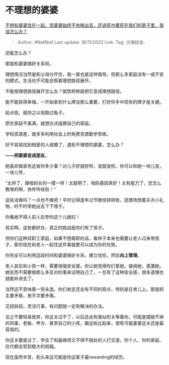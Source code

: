 # 不理想的婆婆
[不想和婆婆住在一起，但婆婆始终不肯搬出去，还说死也要死在我们的房子里，我该怎么办？](https://www.zhihu.com/question/565784667/answer/2756310211)

> Author: #NellNell
> Last update: *18/11/2022*
> Link:
> Tag:
> 沙海拾金:

还能怎么办？

那就和婆婆搞好关系呗。

理想情况当然是和父母分开住，我一直也是这样倡导。但那么多家庭没有一成不变的模式，生活也不可能总照着理想路径展开。

不能按理想路径展开怎么办？就筑桥修路把它变成理想路径。

能不能获得幸福，一开始拿到什么牌没那么重要，打好你手中现有的牌才是关键。

起点低，就持之以恒跑过兔子。

原生家庭不美满，就想办法组建自己的家庭。

学校资源差，就多多利用社会上的免费资源勤学苦练。

好不容易找到相爱的人结婚了，遇到不理想的婆婆，怎么办？

**——把婆婆变成朋友**。

她喜欢做家务这省你多少事？对儿子好就好呗，宠就宠呗，你可以和她一块儿宠，一块儿夸，

“太帅了，跟咱妈长的一摸一样！太聪明了，咱妈基因真好！太有能力了，您怎么教育的啊，快传传经验！”

这些话难吗？一点也不难吧！平时记得逢年过节微信转转账，逛商场想着买点小礼物，时不时带她出去下下馆子。

你看她不得人前人后夸你这个儿媳妇！

其实啊，这些都好办，真正的挑战是你们有了孩子。

但你们这种双职工家庭，如果不想离职的话，看样子本来也需要让老人过来带孩子，那你现在和老人一起住这件事就更可以成为你的优势。

你完全可以利用这段时间和婆婆搞好关系，建立信任，然后**向上管理**。

老人其实和小孩一样，需要很强安全感。你让她觉得你们爱她，接纳她，感激她，她反而不需要做那么多反对的事来证明自己了。一旦有了这种安全感，很多道理也就能听进去了。

当然这不意味着一劳永逸。你们肯定还会有不同的观点，特别是在育儿上。那就抓主要矛盾，放手次要矛盾。

见招拆招，灵活行事，有问题就一定有解决的办法。

总之不要轻易放弃，你这关过不了，以后还会有类似的关等着你，可能是摆脱不掉的同事，老板、甲方、甚至自己的小孩，跟这些比起来，很有可能婆婆这关还是最容易的。

你这关要是过了，学会了和最麻烦又不得不相处的人打交道，你个人、你的家庭、后代都会受到极大的祝福。

现在虽然辛苦，到头来这可能是你这辈子最rewarding的经历。
